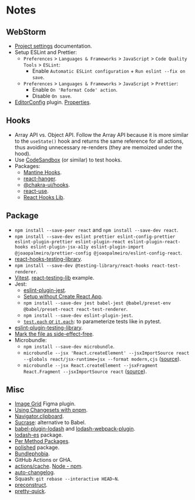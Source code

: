 # Notes

## WebStorm

- [Project settings](https://www.jetbrains.com/help/webstorm/configure-project-settings.html) documentation.
- Setup ESLint and Prettier:
  - `Preferences` > `Languages & Frameworks` > `JavaScript` > `Code Quality Tools` > `ESLint`:
    - Enable `Automatic ESLint configuration` + `Run eslint --fix on save`.
  - `Preferences` > `Languages & Frameworks` > `JavaScript` > `Prettier`:
    - Enable `On 'Reformat Code' action`.
    - Disable `On save`.
- [EditorConfig](https://plugins.jetbrains.com/plugin/7294-editorconfig) plugin. [Properties](https://github.com/editorconfig/editorconfig/wiki/EditorConfig-Properties).

## Hooks

- Array API vs. Object API. Follow the Array API because it is more similar to the `useState()` hook and returns the same reference for all actions, thus avoiding unnecessary re-renders (they are memoized under the hood).
- Use [CodeSandbox](https://codesandbox.io/) (or similar) to test hooks.
- Packages:
  - [Mantine Hooks](https://github.com/mantinedev/mantine/tree/master/src/mantine-hooks).
  - [react-hanger](https://github.com/kitze/react-hanger).
  - [@chakra-ui/hooks](https://github.com/chakra-ui/chakra-ui/tree/main/packages/hooks).
  - [react-use](https://github.com/streamich/react-use).
  - [React Hooks Lib](https://github.com/beizhedenglong/react-hooks-lib).

## Package

- `npm install --save-peer react` and `npm install --save-dev react`.
- `npm install --save-dev eslint prettier eslint-config-prettier eslint-plugin-prettier eslint-plugin-react eslint-plugin-react-hooks eslint-plugin-jsx-a11y eslint-plugin-import @joaopalmeiro/prettier-config @joaopalmeiro/eslint-config-react`.
- [react-hooks-testing-library](https://react-hooks-testing-library.com/).
- `npm install --save-dev @testing-library/react-hooks react-test-renderer`.
- [Vitest](https://github.com/vitest-dev/vitest). [react-testing-lib](https://github.com/vitest-dev/vitest/tree/main/examples/react-testing-lib) example.
- Jest:
  - [eslint-plugin-jest](https://github.com/jest-community/eslint-plugin-jest).
  - [Setup without Create React App](https://jestjs.io/docs/tutorial-react#setup-without-create-react-app).
  - `npm install --save-dev jest babel-jest @babel/preset-env @babel/preset-react react-test-renderer`.
  - `npm install --save-dev eslint-plugin-jest`.
  - [`test.each` or `it.each`](https://jestjs.io/docs/api#testeachtablename-fn-timeout): to parameterize tests like in pytest.
- [eslint-plugin-testing-library](https://github.com/testing-library/eslint-plugin-testing-library).
- [Mark the file as side-effect-free](https://webpack.js.org/guides/tree-shaking/#mark-the-file-as-side-effect-free).
- Microbundle:
  - `npm install --save-dev microbundle`.
  - `microbundle --jsx 'React.createElement' --jsxImportSource react --globals react/jsx-runtime=jsx --format modern,cjs` ([source](https://github.com/developit/microbundle/issues/763#issuecomment-877388109)).
  - `microbundle --jsx React.createElement --jsxFragment React.Fragment --jsxImportSource react` ([source](https://www.fabiofranchino.com/blog/create-react-reusable-components-library-with-microbundle/)).

## Misc

- [Image Grid](https://www.figma.com/community/plugin/824130560660439050/Image-Grid) Figma plugin.
- [Using Changesets with pnpm](https://pnpm.io/using-changesets).
- [Navigator.clipboard](https://developer.mozilla.org/en-US/docs/Web/API/Navigator/clipboard).
- [Sucrase](https://github.com/alangpierce/sucrase): alternative to Babel.
- [babel-plugin-lodash](https://github.com/lodash/babel-plugin-lodash) and [lodash-webpack-plugin](https://www.npmjs.com/package/lodash-webpack-plugin).
- [lodash-es](https://www.npmjs.com/package/lodash-es) package.
- [Per Method Packages](https://lodash.com/per-method-packages).
- [polished](https://polished.js.org/) package.
- [Bundlephobia](https://bundlephobia.com/).
- GitHub Actions or GHA.
- [actions/cache](https://github.com/actions/cache). [Node - npm](https://github.com/actions/cache/blob/main/examples.md#node---npm).
- [auto-changelog](https://github.com/CookPete/auto-changelog).
- Squash: `git rebase --interactive HEAD~N`.
- [preconstruct](https://github.com/preconstruct/preconstruct).
- [pretty-quick](https://www.npmjs.com/package/pretty-quick).
